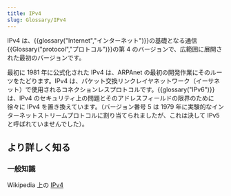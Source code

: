 ```yaml
---
title: IPv4
slug: Glossary/IPv4
---
```


IPv4 は、{{glossary("Internet","インターネット")}}の基礎となる通信{{Glossary("protocol","プロトコル")}}の第 4 のバージョンで、広範囲に展開された最初のバージョンです。

最初に 1981 年に公式化された IPv4 は、ARPAnet の最初の開発作業にそのルーツをたどります。IPv4 は、パケット交換リンクレイヤネットワーク（イーサネット）で使用されるコネクションレスプロトコルです。{{glossary("IPv6")}} は、IPv4 のセキュリティ上の問題とそのアドレスフィールドの限界のために徐々に IPv4 を置き換えています。（バージョン番号 5 は 1979 年に実験的なインターネットストリームプロトコルに割り当てられましたが、これは決して IPv5 と呼ばれていませんでした）。

## より詳しく知る

### 一般知識

Wikipedia 上の [IPv4](https://ja.wikipedia.org/wiki/IPv4)

